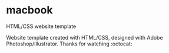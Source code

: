 # macbook
HTML/CSS website template

Website template created with HTML/CSS, designed with Adobe Photoshop/Illustrator. Thanks for watching :octocat:
